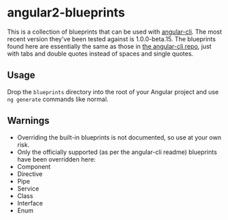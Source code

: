 # angular2-blueprints

This is a collection of blueprints that can be used with [angular-cli](https://github.com/angular/angular-cli). The most recent version they've been tested against is 1.0.0-beta.15. The blueprints found here are essentially the same as those in [the angular-cli repo](https://github.com/angular/angular-cli/tree/master/packages/angular-cli/blueprints), just with tabs and double quotes instead of spaces and single quotes.

## Usage

Drop the `blueprints` directory into the root of your Angular project and use `ng generate` commands like normal.

## Warnings

* Overriding the built-in blueprints is not documented, so use at your own risk.
* Only the officially supported (as per the angular-cli readme) blueprints have been overridden here:
 * Component
 * Directive
 * Pipe
 * Service
 * Class
 * Interface
 * Enum